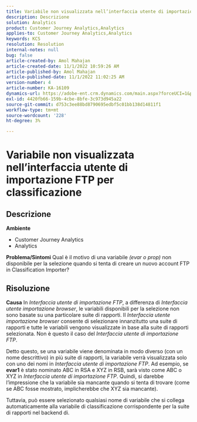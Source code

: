 ```yaml
---
title: Variabile non visualizzata nell’interfaccia utente di importazione FTP per classificazione
description: Descrizione
solution: Analytics
product: Customer Journey Analytics,Analytics
applies-to: Customer Journey Analytics,Analytics
keywords: KCS
resolution: Resolution
internal-notes: null
bug: false
article-created-by: Amol Mahajan
article-created-date: 11/1/2022 10:59:26 AM
article-published-by: Amol Mahajan
article-published-date: 11/1/2022 11:02:25 AM
version-number: 4
article-number: KA-16109
dynamics-url: https://adobe-ent.crm.dynamics.com/main.aspx?forceUCI=1&pagetype=entityrecord&etn=knowledgearticle&id=5dd8dc3b-d459-ed11-9561-6045bd006a22
exl-id: 4420fb66-159b-4cbe-8bfe-3c973d945a22
source-git-commit: d753c3ee88bd8790695edbf5c01bb138d14811f1
workflow-type: tm+mt
source-wordcount: '228'
ht-degree: 3%

---
```


# Variabile non visualizzata nell’interfaccia utente di importazione FTP per classificazione

## Descrizione

<b>Ambiente</b>
- Customer Journey Analytics
- Analytics



<b>Problema/Sintomi</b>
Qual è il motivo di una variabile *(evar o prop)* non disponibile per la selezione quando si tenta di creare un nuovo account FTP in Classification Importer?


## Risoluzione

<b>Causa</b>
In *Interfaccia utente di importazione FTP*, a differenza di *Interfaccia utente importazione browser*, le variabili disponibili per la selezione non sono basate su una particolare suite di rapporti. Il *Interfaccia utente importazione browser* consente di selezionare innanzitutto una suite di rapporti e tutte le variabili vengono visualizzate in base alla suite di rapporti selezionata. Non è questo il caso del *Interfaccia utente di importazione FTP*.

Detto questo, se una variabile viene denominata in modo diverso (con un nome descrittivo) in più suite di rapporti, la variabile verrà visualizzata solo con uno dei nomi in *Interfaccia utente di importazione FTP*. Ad esempio, se <b>evar1</b> è stato nominato ABC in RSA e XYZ in RSB, sarà visto come ABC o XYZ in *Interfaccia utente di importazione FTP*. Quindi, si darebbe l’impressione che la variabile sia mancante quando si tenta di trovare (come se ABC fosse mostrato, implicherebbe che XYZ sia mancante).

Tuttavia, può essere selezionato qualsiasi nome di variabile che si collega automaticamente alla variabile di classificazione corrispondente per la suite di rapporti nel backend di.
